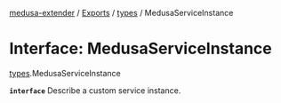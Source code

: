[medusa-extender](../README.md) / [Exports](../modules.md) / [types](../modules/types.md) / MedusaServiceInstance

# Interface: MedusaServiceInstance

[types](../modules/types.md).MedusaServiceInstance

**`interface`**
Describe a custom service instance.
